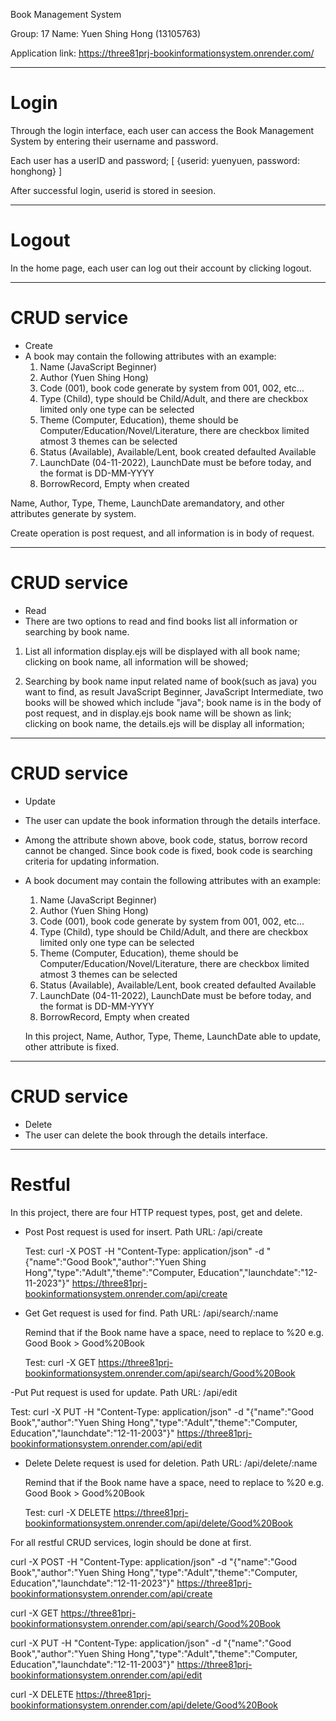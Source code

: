 Book Management System

Group: 17
Name: 
Yuen Shing Hong (13105763)

Application link: https://three81prj-bookinformationsystem.onrender.com/

********************************************
# Login
Through the login interface, each user can access the Book Management System by entering their username and password.

Each user has a userID and password;
[
	{userid: yuenyuen, password: honghong}
]

After successful login, userid is stored in seesion.

********************************************
# Logout
In the home page, each user can log out their account by clicking logout.

********************************************
# CRUD service
- Create
-	A book may contain the following attributes with an example: 
	1)	Name (JavaScript Beginner)
	2)	Author (Yuen Shing Hong)
	3)	Code (001), book code generate by system from 001, 002, etc...
	4)	Type (Child), type should be Child/Adult, and there are checkbox limited only one 			type can be selected
	5)	Theme (Computer, Education), theme should be Computer/Education/Novel/Literature, there are checkbox limited atmost 3 themes can be selected
	6)	Status (Available), Available/Lent, book created defaulted Available
	7)	LaunchDate (04-11-2022), LaunchDate must be before today, and the format is DD-MM-YYYY
	8)	BorrowRecord, Empty when created

Name, Author, Type, Theme, LaunchDate aremandatory, and other attributes generate by system.

Create operation is post request, and all information is in body of request.

********************************************
# CRUD service
- Read
-  There are two options to read and find books list all information or searching by book name.

1) List all information
	display.ejs will be displayed with all book name;
	clicking on book name, all information will be showed;

2) Searching by book name
	input related name of book(such as java) you want to find, as result JavaScript Beginner, JavaScript Intermediate, two books will be showed which include "java";
	book name is in the body of post request, and in display.ejs book name will be shown as link;
	clicking on book name, the details.ejs will be display all information;

********************************************
# CRUD service
- Update
-	The user can update the book information through the details interface.
-	Among the attribute shown above, book code, status, borrow record cannot be changed. Since book code is fixed, book code is searching criteria for updating information. 

-	A book document may contain the following attributes with an example: 
	1)	Name (JavaScript Beginner)
	2)	Author (Yuen Shing Hong)
	3)	Code (001), book code generate by system from 001, 002, etc...
	4)	Type (Child), type should be Child/Adult, and there are checkbox limited only one 			type can be selected
	5)	Theme (Computer, Education), theme should be Computer/Education/Novel/Literature, there are checkbox limited atmost 3 themes can be selected
	6)	Status (Available), Available/Lent, book created defaulted Available
	7)	LaunchDate (04-11-2022), LaunchDate must be before today, and the format is DD-MM-YYYY
	8)	BorrowRecord, Empty when created

	In this project, Name, Author, Type, Theme, LaunchDate able to update, other attribute is fixed.

********************************************
# CRUD service
- Delete
-	The user can delete the book through the details interface.

********************************************
# Restful
In this project, there are four HTTP request types, post, get and delete.
- Post 
	Post request is used for insert.
	Path URL: /api/create
	
	Test: curl -X POST -H "Content-Type: application/json" -d "{\"name\":\"Good Book\",\"author\":\"Yuen Shing Hong\",\"type\":\"Adult\",\"theme\":\"Computer, Education\",\"launchdate\":\"12-11-2023\"}" https://three81prj-bookinformationsystem.onrender.com/api/create

- Get
	Get request is used for find.
	Path URL: /api/search/:name

	Remind that if the Book name have a space, need to replace to %20
	e.g. Good Book > Good%20Book
	
	Test: curl -X GET https://three81prj-bookinformationsystem.onrender.com/api/search/Good%20Book

-Put
	Put request is used for update.
	Path URL: /api/edit

Test: curl -X PUT -H "Content-Type: application/json" -d "{\"name\":\"Good Book\",\"author\":\"Yuen Shing Hong\",\"type\":\"Adult\",\"theme\":\"Computer, Education\",\"launchdate\":\"12-11-2003\"}" https://three81prj-bookinformationsystem.onrender.com/api/edit

- Delete
	Delete request is used for deletion.
	Path URL: /api/delete/:name

	Remind that if the Book name have a space, need to replace to %20
	e.g. Good Book > Good%20Book

	Test: curl -X DELETE https://three81prj-bookinformationsystem.onrender.com/api/delete/Good%20Book

For all restful CRUD services, login should be done at first.


curl -X POST -H "Content-Type: application/json" -d "{\"name\":\"Good Book\",\"author\":\"Yuen Shing Hong\",\"type\":\"Adult\",\"theme\":\"Computer, Education\",\"launchdate\":\"12-11-2023\"}" https://three81prj-bookinformationsystem.onrender.com/api/create

curl -X GET https://three81prj-bookinformationsystem.onrender.com/api/search/Good%20Book

curl -X PUT -H "Content-Type: application/json" -d "{\"name\":\"Good Book\",\"author\":\"Yuen Shing Hong\",\"type\":\"Adult\",\"theme\":\"Computer, Education\",\"launchdate\":\"12-11-2003\"}" https://three81prj-bookinformationsystem.onrender.com/api/edit

curl -X DELETE https://three81prj-bookinformationsystem.onrender.com/api/delete/Good%20Book

